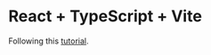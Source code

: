 # React + TypeScript + Vite

Following this [tutorial](https://www.freecodecamp.org/news/learn-typescript-with-react-handbook/).
